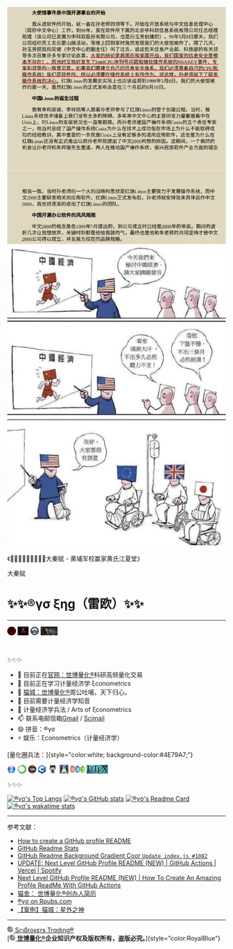 ![](文艺坊图库/中科红旗创办人孙玉芳抗美记.png) ![](文艺坊图库/大秦赋%20Chinese%20Emperor.png)

《🚩🇨🇳🔆🏹🌟👊🚀🦔大秦赋 - 黄埔军校赢家黄氏江夏堂》

大秦赋

# ✨✨®γσ ξηg（雷欧）✨✨

------------------------------------------------------------------------

<img src="文艺坊图库/大秦赋 - 北京大学.png" height="20"/> <img src="文艺坊图库/大秦赋 - 学术政府.png" height="20"/> <img src="文艺坊图库/赢家黄氏江夏堂 - 武汉大学.png" height="20"/> <img src="文艺坊图库/兵马俑 Terracotta Warriors.png" height="20"/>

<br>

✨✨✨

-   🔭 目前正在[官网：世博量化®](https://www.scibrokes.com)科研高频量化交易
-   🌱 目前正在学习计量经济学 ξconometrics
-   👯 [猫城：世博量化®](https://www.github.com/scibrokes)周公吐哺，天下归心。
-   🤔 目前需要计量经济学知音
-   💬 计量经济学兵法 / Arts of ξconometrics
-   📫 联系电邮信箱[Gmail](mailto:englianhu@gmail.com) / [Scimail](mailto:englianhu@scibrokes.com)
-   😄 拼音：®γσ
-   ⚡ 娱乐：ξconometrics（计量经济学）

[量化圈兵法：]{style="color:white; background-color:#4E79A7;"}

<img src="文艺坊图库/rstudio.png" height="20"/> <img src="文艺坊图库/anaconda.png" height="20"/> <img src="文艺坊图库/jupyterlab.png" height="20"/> <img src="文艺坊图库/cpp.png" height="20"/> <img src="文艺坊图库/github.png" height="20"/> <img src="文艺坊图库/linux1.jpg" height="20"/> <img src="文艺坊图库/html-css-js.png" height="20"/> <img src="文艺坊图库/latex.jpg" height="20"/>

✨✨✨

[![®γσ\'s Top Langs](https://github-readme-stats.vercel.app/api/top-langs/?username=englianhu&title_color=A10115&icon_color=DEG,EDAE01&text_color=EDAE01&bg_color=DEG,002C54,4CB5F5&show_icons=true&show_owner=true&langs_count=10&layout=compact)](https://github.com/englianhu/github-readme-stats) [![®γσ\'s GitHub stats](https://github-readme-stats.vercel.app/api?username=englianhu&title_color=A10115&icon_color=DEG,EDAE01&text_color=EDAE01&bg_color=DEG,002C54,4CB5F5&show_icons=true)](https://github.com/englianhu/github-readme-stats) [![®γσ\'s Readme Card](https://github-readme-stats.vercel.app/api/pin/?username=englianhu&title_color=A10115&icon_color=DEG,EDAE01&text_color=EDAE01&bg_color=DEG,002C54,4CB5F5&show_icons=true&show_owner=true&repo=github-readme-stats)](https://github.com/englianhu/github-readme-stats) [![®γσ\'s wakatime stats](https://github-readme-stats.vercel.app/api/wakatime?username=englianhu&title_color=A10115&icon_color=DEG,EDAE01&text_color=EDAE01&bg_color=DEG,002C54,4CB5F5&show_icons=true&show_owner=true&layout=compact)](https://github.com/englianhu/github-readme-stats)

------------------------------------------------------------------------

参考文献：

-   [How to create a GitHub profile README](https://youtu.be/vND_UY7xk24)
-   [GitHub Readme Stats](https://github.com/anuraghazra/github-readme-stats)
-   [GitHub Readme Background Gradient Coor `Update index.js #1082`](https://github.com/anuraghazra/github-readme-stats/pull/1082#issuecomment-847753937)
-   [UPDATE: Next Level GitHub Profile README (NEW) \| GitHub Actions \| Vercel \| Spotify](https://www.youtube.com/watch?v=n6d4KHSKqGk&t=107s)
-   [Next Level GitHub Profile README (NEW) \| How To Create An Amazing Profile ReadMe With GitHub Actions](https://www.youtube.com/watch?v=ECuqb5Tv9qI)
-   [猫舍： 世博量化®创办人简历](https://www.github.com/scibrokes/owner)
-   [®γσ on Rpubs.com](https://rpubs.com/englianhu)
-   [【案例】猫城：星外之神](https://github.com/wszqkzqk)

------------------------------------------------------------------------

[<img src="文艺坊图库/Scibrokes.png" width="14"/> Sςιβrοκεrs Trαdιηg®](http://www.scibrokes.com)<br> [[**<img src="文艺坊图库/Scibrokes.png" width="14"/> 世博量化®**](http://www.scibrokes.com)**企业知识产权及版权所有，盗版必究。**]{style="color:RoyalBlue"}
